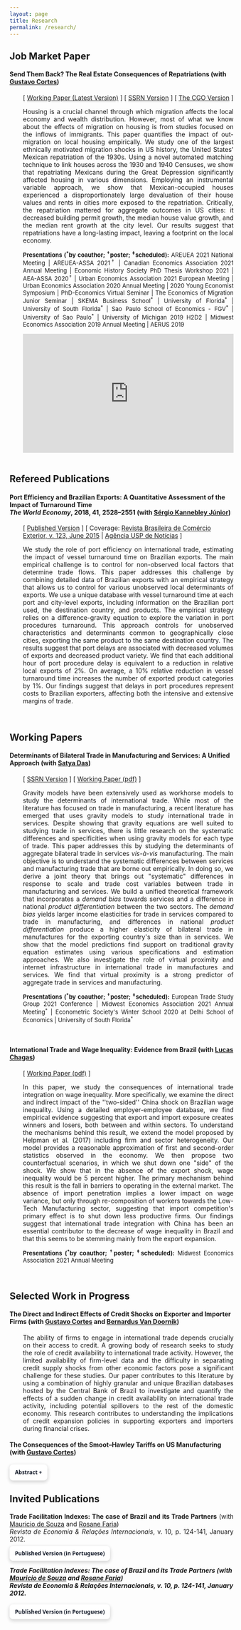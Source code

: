 ```yaml
---
layout: page
title: Research
permalink: /research/
---
```


<style>
   .iframe-container {
  padding-top: 56.25%;
  position: relative;
   }

.iframe-container iframe {
   border: 0;
   height: 100%;
   width: 100%;
   position: absolute;
   top: 0;
   left: 0;
 }
   
 .button-1 {
  background-color: #FFFFFF;
  border: 0;
  border-radius: .5rem;
  box-sizing: border-box;
  color: #111827;
  font-family: "Inter var",ui-sans-serif,system-ui,-apple-system,system-ui,"Segoe UI",Roboto,"Helvetica Neue",Arial,"Noto Sans",sans-serif,"Apple Color Emoji","Segoe UI Emoji","Segoe UI Symbol","Noto Color Emoji";
  font-size: .75rem;
  font-weight: 600;
  line-height: 1.25rem;
  padding: .5rem .75rem;
  text-align: center;
  text-decoration: none #D1D5DB solid;
  text-decoration-thickness: auto;
  box-shadow: 0 3px 9px 0 rgba(0, 0, 0, 0.1), 0 3px 6px 3px rgba(0, 0, 0, 0.06);
  transition-duration: 0.4s;
  cursor: pointer;
  user-select: none;
  -webkit-user-select: none;
  touch-action: manipulation;
}

.button-1:hover {
  /* background-color: rgb(87,117,153);*/
  background-color: rgb(128,128,128);
  color: white;
}

.button-1:focus {
  outline: 2px solid transparent;
  outline-offset: 2px;
}

.button-1:focus-visible {
  box-shadow: none;
}
   
 .collapse{
  display:none
}

.collapse.in{
    display:block
  }

tr.collapse.in{
  display:table-row
}

tbody.collapse.in{
  display:table-row-group
}

.collapsing{
  position:relative;
  height:0;
  overflow:hidden;
  -webkit-transition-property:height,visibility;
  -o-transition-property:height,visibility;
  transition-property:height,visibility;
  -webkit-transition-duration:.35s;
  -o-transition-duration:.35s;
  transition-duration:.35s;
  -webkit-transition-timing-function:ease;
  -o-transition-timing-function:ease;
  transition-timing-function:ease
}
 </style>

## Job Market Paper

#### <b>Send Them Back? The Real Estate Consequences of Repatriations</b> (with <a href="https://sites.google.com/site/cortesgustavos" target="_blank"> Gustavo Cortes</a>)

   <div style="padding-left: 30px;">
   <p style="font-size:14px"> [ <a href="/files/research/mexican_repatriation_and_real_estate.pdf" target="_blank">Working Paper (Latest Version)</a> ]  [ <a href="https://papers.ssrn.com/sol3/papers.cfm?abstract_id=3962277" target="_blank">SSRN Version</a> ]  [ <a href="https://www.thecgo.org/research/send-them-back/" target="_blank">The CGO Version</a> ] </p>
   <p style="font-size:14px" align="justify">Housing is a crucial channel through which migration affects the local economy and wealth distribution. However, most of what we know about the effects of migration on housing is from studies focused on the inflows of immigrants. This paper quantifies the impact of out-migration on local housing empirically. We study one of the largest ethnically motivated migration shocks in US history, the United States' Mexican repatriation of the 1930s. Using a novel automated matching technique to link houses across the 1930 and 1940 Censuses, we show that repatriating Mexicans during the Great Depression significantly affected housing in various dimensions. Employing an instrumental variable approach, we show that Mexican-occupied houses experienced a disproportionately large devaluation of their house values and rents in cities more exposed to the repatriation. Critically, the repatriation mattered for aggregate outcomes in US cities: it decreased building permit growth, the median house value growth, and the median rent growth at the city level. Our results suggest that repatriations have a long-lasting impact, leaving a footprint on the local economy.</p>

   <p style="font-size:13px"  align="justify"><strong>Presentations (<sup>*</sup>by coauthor; <sup>&#8224;</sup>poster; <sup>&#8225;</sup>scheduled):</strong> AREUEA 2021 National Meeting | AREUEA-ASSA 2021<sup>&#8224;</sup> | Canadian Economics Association 2021 Annual Meeting | Economic History Society PhD Thesis Workshop 2021 | AEA-ASSA 2020<sup>&#8224;</sup> | Urban Economics Association 2021 European Meeting | Urban Economics Association 2020 Annual Meeting | 2020 Young Economist Symposium | PhD-Economics Virtual Seminar | The Economics of Migration Junior Seminar | SKEMA Business School<sup>*</sup> | University of Florida<sup>*</sup> | University of South Florida<sup>*</sup> | Sao Paulo School of Economics - FGV<sup>*</sup> | University of Sao Paulo<sup>*</sup> | University of Michigan 2019 H2D2 | Midwest Economics Association 2019 Annual Meeting | AERUS 2019 </p>

   <div class="iframe-container"><iframe src="https://player.vimeo.com/video/384544947" frameborder="0" webkitallowfullscreen mozallowfullscreen allowfullscreen></iframe></div>
   </div>
<br>

## Refereed Publications

#### <b>Port Efficiency and Brazilian Exports: A Quantitative Assessment of the Impact of Turnaround Time</b> <br> <em> The World Economy</em>, 2018, 41, 2528–2551 (with <a href="https://scholar.google.com.br/citations?user=dqFJND9idb0C&hl=en" target="_blank"> Sérgio Kannebley Júnior</a>)

   <div style="padding-left: 30px;">
   <p>[ <a href="https://doi.org/10.1111/twec.12654" target="_blank">Published Version</a> ] [ Coverage: <a href="/files/research/123_VSSKJ.pdf" target="_blank"> Revista Brasileira de Comércio Exterior, v. 123, June 2015</a> | <a href="http://www.usp.br/agen/?p=218804" target="_blank"> Agência USP de Notícias</a> ] </p>
   <p style="font-size:14px" align="justify">We study the role of port efficiency on international trade, estimating the impact of vessel turnaround time on Brazilian exports. The main empirical challenge is to control for non-observed local factors that determine trade flows. This paper addresses this challenge by combining detailed data of Brazilian exports with an empirical strategy that allows us to control for various unobserved local determinants of exports. We use a unique database with vessel turnaround time at each port and city-level exports, including information on the Brazilian port used, the destination country, and products. The empirical strategy relies on a difference-gravity equation to explore the variation in port procedures turnaround. This approach controls for unobserved characteristics and determinants common to geographically close cities, exporting the same product to the same destination country. The results suggest that port delays are associated with decreased volumes of exports and decreased product variety. We find that each additional hour of port procedure delay is equivalent to a reduction in relative local exports of 2%. On average, a 10% relative reduction in vessel turnaround time increases the number of exported product categories by 1%. Our findings suggest that delays in port procedures represent costs to Brazilian exporters, affecting both the intensive and extensive margins of trade.</p>
   </div>

<br>

## Working Papers

#### <b>Determinants of Bilateral Trade in Manufacturing and Services: A Unified Approach</b> (with <a href="https://www.satyapdas.com" target="_blank">Satya Das</a>)

   <div style="padding-left: 30px;">
   <p style="font-size:14px"> [ <a href="https://papers.ssrn.com/sol3/papers.cfm?abstract_id=3966395" target="_blank">SSRN Version</a> ]  [ <a href="/files/research/gravity_manufacturing_and_services.pdf" target="_blank">Working Paper (pdf)</a> ]</p>
   <p style="font-size:14px" align="justify">Gravity models have been extensively used as workhorse models to study the determinants of international trade. While most of the literature has focused on trade in manufacturing, a recent literature has emerged that uses gravity models to study international trade in services. Despite showing that gravity equations are well suited to studying trade in services, there is little research on the systematic differences and specificities when using gravity models for each type of trade. This paper addresses this by studying the determinants of aggregate bilateral trade in services <em>vis-à-vis</em> manufacturing. The main objective is to understand the systematic differences between services and manufacturing trade that are borne out empirically. In doing so, we derive a joint theory that brings out "systematic" differences in response to scale and trade cost variables between trade in manufacturing and services.  We build a unified theoretical framework that incorporates a <em>demand bias</em> towards services and a difference in national <em>product differentiation</em> between the two sectors. The <em>demand bias</em> yields larger income elasticities for trade in services compared to trade in manufacturing, and differences in national <em>product differentiation</em> produce a higher elasticity of bilateral trade in manufactures for the exporting country's size than in services. We show that the model predictions find support on traditional gravity equation estimates using various specifications and estimation approaches. We also investigate the role of virtual proximity and internet infrastructure in international trade in manufactures and services. We find that virtual proximity is a strong predictor of aggregate trade in services and manufacturing.</p>

   <p style="font-size:13px"  align="justify"><strong>Presentations (<sup>*</sup>by coauthor; <sup>&#8224;</sup>poster; <sup>&#8225;</sup>scheduled):</strong> European Trade Study Group 2021 Conference | Midwest Economics Association 2021 Annual Meeting<sup>*</sup> | Econometric Society's Winter School 2020 at Delhi School of Economics | University of South Florida<sup>*</sup> </p>
   </div>

<br>

#### <b>International Trade and Wage Inequality: Evidence from Brazil</b> (with <a href="https://sites.google.com/view/lucassquarizechagas/home" target="_blank">Lucas Chagas</a>)

   <div style="padding-left: 30px;">
   <p style="font-size:14px">[ <a href="https://www.dropbox.com/s/befuo4e5wfwdb9w/Chagas_and_Sant_Anna___Draft.pdf?dl=0" target="_blank">Working Paper (pdf)</a> ]</p>
   <p style="font-size:14px" align="justify">In this paper, we study the consequences of international trade integration on wage inequality. More specifically, we examine the direct and indirect impact of the ''two-sided'' China shock on Brazilian wage inequality. Using a detailed employer-employee database, we find empirical evidence suggesting that export and import exposure creates winners and losers, both between and within sectors. To understand the mechanisms behind this result, we extend the model proposed by Helpman et al. (2017) including firm and sector heterogeneity. Our model provides a reasonable approximation of first and second-order statistics observed in the economy. We then propose two counterfactual scenarios, in which we shut down one "side" of the shock. We show that in the absence of the export shock, wage inequality would be 5 percent higher. The primary mechanism behind this result is the fall in barriers to operating in the external market. The absence of import penetration implies a lower impact on wage variance, but only through re-composition of workers towards the Low-Tech Manufacturing sector, suggesting that import competition's primary effect is to shut down less productive firms. Our findings suggest that international trade integration with China has been an essential contributor to the decrease of wage inequality in Brazil and that this seems to be stemming mainly from the export expansion.
</p>

   <p style="font-size:13px"  align="justify"><strong>Presentations (<sup>*</sup>by coauthor; <sup>&#8224;</sup>poster; <sup>&#8225;</sup>scheduled):</strong> Midwest Economics Association 2021 Annual Meeting </p>
   </div>

<br>

## Selected Work in Progress

#### <b>The Direct and Indirect Effects of Credit Shocks on Exporter and Importer Firms</b> (with <a href="https://sites.google.com/site/cortesgustavos" target="_blank">Gustavo Cortes</a> and <a href="https://ideas.repec.org/f/pva814.html#person" target="_blank">Bernardus Van Doornik</a>)

<div style="padding-left: 30px;">
   <p style="font-size:14px" align="justify">The ability of firms to engage in international trade depends crucially on their access to credit.  A growing body of research seeks to study the role of credit availability to international trade activity. However, the limited availability of firm-level data and the difficulty in separating credit supply shocks from other economic factors pose a significant challenge for these studies. Our paper contributes to this literature by using a combination of highly granular and unique Brazilian databases hosted by the Central Bank of Brazil to investigate and quantify the effects of a sudden change in credit availability on international trade activity, including potential spillovers to the rest of the domestic economy. This research contributes to understanding the implications of credit expansion policies in supporting exporters and importers during financial crises.</p>
   </div>

#### <b>The Consequences of the Smoot–Hawley Tariffs on US Manufacturing</b> (with <a href="https://sites.google.com/site/cortesgustavos" target="_blank">Gustavo Cortes</a>)
<button type="button" class="button-1" data-toggle="collapse" data-target="#abs1">Abstract +</button>
  <div id="abs1" class="collapse">
    <div style="padding-left: 30px;">
   <p style="font-size:13px" align="justify">The Smoot–Hawley Tariff Act is considered one of the most comprehensive protectionist trade policies ever implemented in the United  States.  We study the responses of the local economy following the Smoot–Hawley tariffs. We exploit variation in the tariff increases across industries and variation in the industry mix of local employment across US regions to measure changes in local labor demand induced by the tariffs. This project contributes to a better understanding of the consequences of the Smoot–Hawley Tariffs to US manufacturing.</p>
   </div>
 </div>
  

## Invited Publications

<p style="font-size:14px; padding-bottom:0px" align="justify"> 
   <b>Trade Facilitation Indexes: The case of Brazil and its Trade Partners</b> (with <a href="https://scholar.google.com.br/citations?user=ceqK-1QAAAAJ&hl=en" target="_blank">Mauricio de Souza</a> and <a href="https://scholar.google.com.br/citations?user=bnfF3IEAAAAJ&hl=en" target="_blank">Rosane Faria</a>) <br> <em>Revista de Economia & Relações Internacionais</em>, v. 10, p. 124-141, January 2012. </p>
  <p style="padding-top:0px"> <a class="button-1" role="button" href="/files/research/indicadores_facilitacao.pdf" target="_blank" style="text-decoration: none"><i class="fa fa-file-pdf-o"></i> Published Version (in Portuguese)</a> </p>


##### <b>Trade Facilitation Indexes: The case of Brazil and its Trade Partners</b> (with <a href="https://scholar.google.com.br/citations?user=ceqK-1QAAAAJ&hl=en" target="_blank">Mauricio de Souza</a> and <a href="https://scholar.google.com.br/citations?user=bnfF3IEAAAAJ&hl=en" target="_blank">Rosane Faria</a>) <br> <em>Revista de Economia & Relações Internacionais</em>, v. 10, p. 124-141, January 2012.
<div style="line-height:80%;"> <a class="button-1" role="button" href="/files/research/indicadores_facilitacao.pdf" target="_blank" style="text-decoration: none"><i class="fa fa-file-pdf-o"></i> Published Version (in Portuguese)</a> </div>

